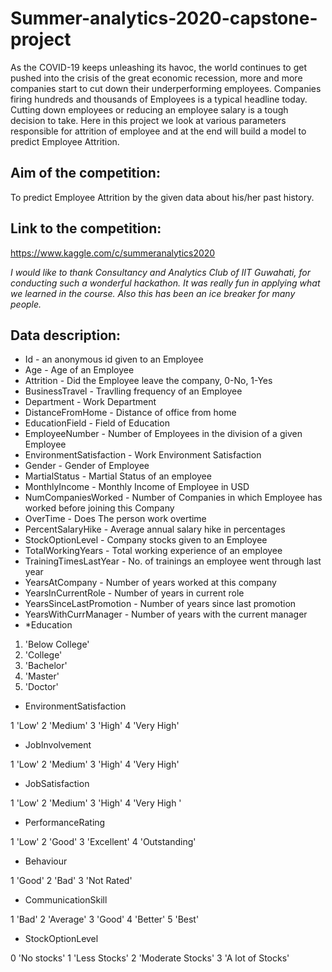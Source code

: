 # Summer-analytics-2020-capstone-project
As the COVID-19 keeps unleashing its havoc, the world continues to get pushed into the crisis of the great economic recession, more and more companies start to cut down their underperforming employees. Companies firing hundreds and thousands of Employees is a typical headline today. Cutting down employees or reducing an employee salary is a tough decision to take. Here in this project we look at various parameters responsible for attrition of employee and at the end will build a model to predict Employee Attrition.

## Aim of the competition:
To predict Employee Attrition by the given data about his/her past history.

## Link to the competition:
https://www.kaggle.com/c/summeranalytics2020

*I would like to thank Consultancy and Analytics Club of IIT Guwahati, for conducting such a wonderful hackathon. It was really fun in applying what we learned in the course. Also this has been an ice breaker for many people.*

## Data description:
* Id - an anonymous id given to an Employee
* Age - Age of an Employee
* Attrition - Did the Employee leave the company, 0-No, 1-Yes
* BusinessTravel - Travlling frequency of an Employee
* Department - Work Department
* DistanceFromHome - Distance of office from home
* EducationField - Field of Education
* EmployeeNumber - Number of Employees in the division of a given Employee
* EnvironmentSatisfaction - Work Environment Satisfaction
* Gender - Gender of Employee
* MartialStatus - Martial Status of an employee
* MonthlyIncome - Monthly Income of Employee in USD
* NumCompaniesWorked - Number of Companies in which Employee has worked before joining this Company
* OverTime - Does The person work overtime
* PercentSalaryHike - Average annual salary hike in percentages
* StockOptionLevel - Company stocks given to an Employee
* TotalWorkingYears - Total working experience of an employee
* TrainingTimesLastYear - No. of trainings an employee went through last year
* YearsAtCompany - Number of years worked at this company
* YearsInCurrentRole - Number of years in current role
* YearsSinceLastPromotion - Number of years since last promotion
* YearsWithCurrManager - Number of years with the current manager
* *Education

1. 'Below College'
2. 'College'
3. 'Bachelor'
4. 'Master'
5. 'Doctor'

* EnvironmentSatisfaction

1 'Low'
2 'Medium'
3 'High'
4 'Very High'

* JobInvolvement

1 'Low'
2 'Medium'
3 'High'
4 'Very High'

* JobSatisfaction

1 'Low'
2 'Medium'
3 'High'
4 'Very High
'
* PerformanceRating

1 'Low'
2 'Good'
3 'Excellent'
4 'Outstanding'

* Behaviour

1 'Good'
2 'Bad'
3 'Not Rated'

* CommunicationSkill

1 'Bad'
2 'Average'
3 'Good'
4 'Better'
5 'Best'
* StockOptionLevel

0 'No stocks'
1 'Less Stocks'
2 'Moderate Stocks'
3 'A lot of Stocks'
